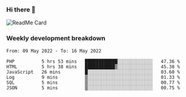 ### Hi there 👋

<!--
**itzcy/itzcy** is a ✨ _special_ ✨ repository because its `README.md` (this file) appears on your GitHub profile.

Here are some ideas to get you started:

- 🔭 I’m currently working on ...
- 🌱 I’m currently learning ...
- 👯 I’m looking to collaborate on ...
- 🤔 I’m looking for help with ...
- 💬 Ask me about ...
- 📫 How to reach me: ...
- 😄 Pronouns: ...
- ⚡ Fun fact: ...
-->
![ReadMe Card](https://github-readme-stats.vercel.app/api?username=itzcy&show_icons=true&title_color=2d3198&icon_color=797cb8&text_color=24292e&bg_color=f6f8fa)

### Weekly development breakdown
<!--START_SECTION:waka-->

```text
From: 09 May 2022 - To: 16 May 2022

PHP          5 hrs 53 mins   ████████████░░░░░░░░░░░░░   47.36 %
HTML         5 hrs 38 mins   ███████████▒░░░░░░░░░░░░░   45.38 %
JavaScript   26 mins         █░░░░░░░░░░░░░░░░░░░░░░░░   03.60 %
Log          9 mins          ▒░░░░░░░░░░░░░░░░░░░░░░░░   01.33 %
SQL          5 mins          ▒░░░░░░░░░░░░░░░░░░░░░░░░   00.77 %
JSON         5 mins          ▒░░░░░░░░░░░░░░░░░░░░░░░░   00.75 %
```

<!--END_SECTION:waka-->
